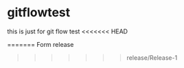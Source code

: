 # gitflowtest
this is just for git flow test
<<<<<<< HEAD

=======
Form release
>>>>>>> release/Release-1
